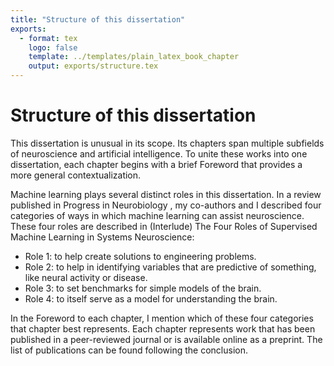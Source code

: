 ```yaml
---
title: "Structure of this dissertation"
exports:
  - format: tex
    logo: false
    template: ../templates/plain_latex_book_chapter
    output: exports/structure.tex
---
```

# Structure of this dissertation

This dissertation is unusual in its scope. Its chapters span multiple subfields of neuroscience and artificial intelligence. To unite these works into one dissertation, each chapter begins with a brief Foreword that provides a more general contextualization. 

Machine learning plays several distinct roles in this dissertation. In a review published in Progress in Neurobiology , my co-authors and I described four categories of ways in which machine learning can assist neuroscience. These four roles are described in (Interlude) The Four Roles of Supervised Machine Learning in Systems Neuroscience:

 - Role 1: to help create solutions to engineering problems. 
 - Role 2: to help in identifying variables that are predictive of something, like neural activity or disease. 
 - Role 3: to set benchmarks for simple models of the brain.
 - Role 4: to itself serve as a model for understanding the brain. 

In the Foreword to each chapter, I mention which of these four categories that chapter best represents. 
Each chapter represents work that has been published in a peer-reviewed journal or is available online as a preprint. The list of publications can be found following the conclusion. 
